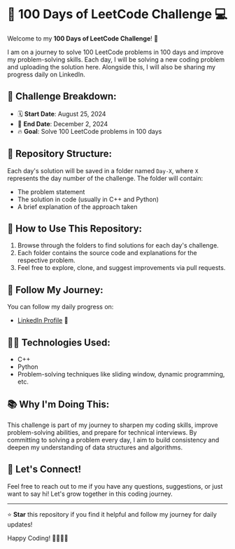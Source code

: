 # 💯 100 Days of LeetCode Challenge 💻

Welcome to my **100 Days of LeetCode Challenge**! 🚀

I am on a journey to solve 100 LeetCode problems in 100 days and improve my problem-solving skills. Each day, I will be solving a new coding problem and uploading the solution here. Alongside this, I will also be sharing my progress daily on LinkedIn.

## 📅 Challenge Breakdown:
- 🗓 **Start Date**: August 25, 2024
- 🏁 **End Date**: December 2, 2024
- 🔥 **Goal**: Solve 100 LeetCode problems in 100 days

## 📁 Repository Structure:
Each day's solution will be saved in a folder named `Day-X`, where `X` represents the day number of the challenge. The folder will contain:
- The problem statement
- The solution in code (usually in C++ and Python)
- A brief explanation of the approach taken

## 📝 How to Use This Repository:
1. Browse through the folders to find solutions for each day's challenge.
2. Each folder contains the source code and explanations for the respective problem.
3. Feel free to explore, clone, and suggest improvements via pull requests.

## 🔗 Follow My Journey:
You can follow my daily progress on:
- [LinkedIn Profile](https://www.linkedin.com/in/raja-talha) 🚀

## 👨‍💻 Technologies Used:
- C++
- Python
- Problem-solving techniques like sliding window, dynamic programming, etc.

## 📚 Why I'm Doing This:
This challenge is part of my journey to sharpen my coding skills, improve problem-solving abilities, and prepare for technical interviews. By committing to solving a problem every day, I aim to build consistency and deepen my understanding of data structures and algorithms.

## 🌟 Let's Connect!
Feel free to reach out to me if you have any questions, suggestions, or just want to say hi! Let's grow together in this coding journey.

---

⭐ **Star** this repository if you find it helpful and follow my journey for daily updates!

Happy Coding! 👩‍💻👨‍💻

